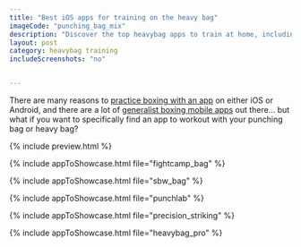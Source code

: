 ```yaml
---
title: "Best iOS apps for training on the heavy bag"
imageCode: "punching_bag_mix"
description: "Discover the top heavybag apps to train at home, including Fightcamp, Punchlab, The Shadow Boxing App or Heavybag Pro."
layout: post
category: heavybag training
includeScreenshots: "no"


---
```


There are many reasons to [practice boxing with an app](/top-5-reasons-to-learn-boxing-with-an-app/) on either iOS or Android, and there are a lot of [generalist boxing mobile apps](/best-ios-boxing-apps-in-2022/) out there... but what if you want to specifically find an app to workout with your punching bag or heavy bag?

{% include preview.html %}

{% include appToShowcase.html file="fightcamp_bag" %}

{% include appToShowcase.html file="sbw_bag" %}

{% include appToShowcase.html file="punchlab" %}

{% include appToShowcase.html file="precision_striking" %}

{% include appToShowcase.html file="heavybag_pro" %}